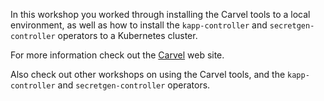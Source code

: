 In this workshop you worked through installing the Carvel tools to a local
environment, as well as how to install the `kapp-controller` and
`secretgen-controller` operators to a Kubernetes cluster.

For more information check out the [Carvel](https://carvel.dev/) web site.

Also check out other workshops on using the Carvel tools, and the
`kapp-controller` and `secretgen-controller` operators.
